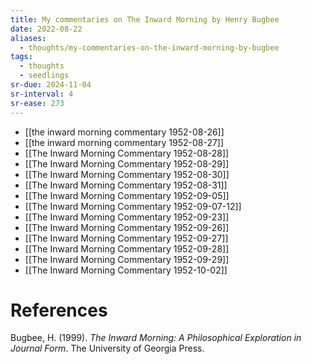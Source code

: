 ```yaml
---
title: My commentaries on The Inward Morning by Henry Bugbee
date: 2022-08-22
aliases:
  - thoughts/my-commentaries-on-the-inward-morning-by-bugbee
tags:
  - thoughts
  - seedlings
sr-due: 2024-11-04
sr-interval: 4
sr-ease: 273
---
```

- [[the inward morning commentary 1952-08-26]]
- [[the inward morning commentary 1952-08-27]]
- [[The Inward Morning Commentary 1952-08-28]]
- [[The Inward Morning Commentary 1952-08-29]]
- [[The Inward Morning Commentary 1952-08-30]]
- [[The Inward Morning Commentary 1952-08-31]]
- [[The Inward Morning Commentary 1952-09-05]]
- [[The Inward Morning Commentary 1952-09-07-12]]
- [[The Inward Morning Commentary 1952-09-23]]
- [[The Inward Morning Commentary 1952-09-26]]
- [[The Inward Morning Commentary 1952-09-27]]
- [[The Inward Morning Commentary 1952-09-28]]
- [[The Inward Morning Commentary 1952-09-29]]
- [[The Inward Morning Commentary 1952-10-02]]

# References

Bugbee, H. (1999). _The Inward Morning: A Philosophical Exploration in Journal Form_. The University of Georgia Press.
